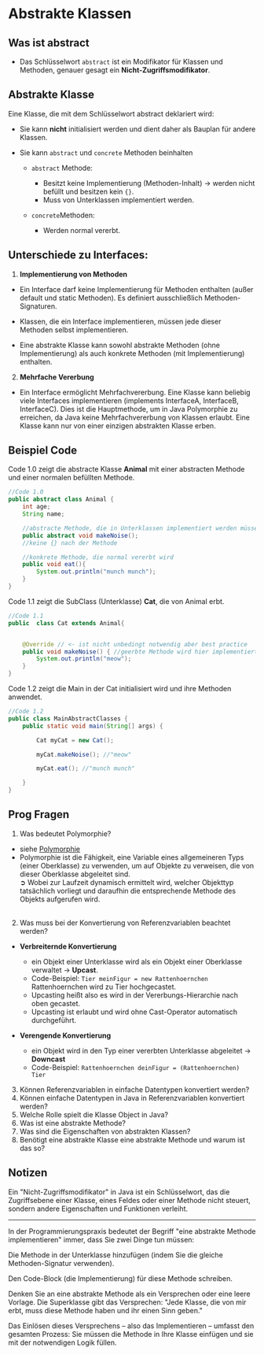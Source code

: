 # Abstrakte Klassen

## Was ist abstract
- Das Schlüsselwort `abstract` ist ein Modifikator für Klassen und Methoden, genauer gesagt ein **Nicht-Zugriffsmodifikator**.



## Abstrakte Klasse

Eine Klasse, die mit dem Schlüsselwort abstract deklariert wird:

- Sie kann **nicht** initialisiert werden und dient daher als Bauplan für andere Klassen.

- Sie kann `abstract` und `concrete` Methoden beinhalten
    
    - `abstract` Methode:
        - Besitzt keine Implementierung (Methoden-Inhalt) &rarr; werden nicht befüllt und besitzen kein `{}`.
        - Muss von Unterklassen implementiert werden.

    - `concrete`Methoden:
        - Werden normal vererbt. 

## Unterschiede zu Interfaces:

1. **Implementierung von Methoden**

- Ein Interface darf keine Implementierung für Methoden enthalten (außer default und static Methoden). Es definiert ausschließlich Methoden-Signaturen.  

- Klassen, die ein Interface implementieren, müssen jede dieser Methoden selbst implementieren.

- Eine abstrakte Klasse kann sowohl abstrakte Methoden (ohne Implementierung) als auch konkrete Methoden (mit Implementierung) enthalten.

2. **Mehrfache Vererbung**

- Ein Interface ermöglicht Mehrfachvererbung. Eine Klasse kann beliebig viele Interfaces implementieren (implements InterfaceA, InterfaceB, InterfaceC). Dies ist die Hauptmethode, um in Java Polymorphie zu erreichen, da Java keine Mehrfachvererbung von Klassen erlaubt. Eine Klasse kann nur von einer einzigen abstrakten Klasse erben.
  

## Beispiel Code
Code 1.0 zeigt die abstracte Klasse **Animal** mit einer abstracten Methode und einer normalen befüllten Methode.

```Java
//Code 1.0
public abstract class Animal {
    int age;
    String name;

    //abstracte Methode, die in Unterklassen implementiert werden müssen
    public abstract void makeNoise();
    //keine {} nach der Methode

    //konkrete Methode, die normal vererbt wird
    public void eat(){
        System.out.println("munch munch");
    }
}
```

Code 1.1 zeigt die SubClass (Unterklasse) **Cat**, die von Animal erbt.
```Java
//Code 1.1
public  class Cat extends Animal{


    @Override // <- ist nicht unbedingt notwendig aber best practice
    public void makeNoise() { //geerbte Methode wird hier implementiert
        System.out.println("meow");
    }
}
```

Code 1.2 zeigt die Main in der Cat initialisiert wird und ihre Methoden anwendet.

```Java
//Code 1.2 
public class MainAbstractClasses {
    public static void main(String[] args) {

        Cat myCat = new Cat(); 

        myCat.makeNoise(); //"meow"

        myCat.eat(); //"munch munch"

    }
}
```

## Prog Fragen

1. Was bedeutet Polymorphie?
- siehe [Polymorphie](../Polymorphie/README.md)
- Polymorphie ist die Fähigkeit, eine Variable eines allgemeineren Typs (einer Oberklasse) zu verwenden, um auf Objekte zu verweisen, die von dieser Oberklasse abgeleitet sind. <br> 
    &#10162; Wobei zur Laufzeit dynamisch ermittelt wird, welcher Objekttyp tatsächlich vorliegt und daraufhin die entsprechende Methode des Objekts aufgerufen wird.<br><br>

2. Was muss bei der Konvertierung von Referenzvariablen beachtet werden?<br>
- **Verbreiternde Konvertierung**
    - ein Objekt einer Unterklasse wird als ein Objekt einer Oberklasse verwaltet &rarr; **Upcast**.<br>
    - Code-Beispiel: `Tier meinFigur = new Rattenhoernchen` Rattenhoernchen wird zu Tier hochgecastet.
    - Upcasting heißt also es wird in der Vererbungs-Hierarchie nach oben gecastet.
    - Upcasting ist erlaubt und wird ohne Cast-Operator automatisch durchgeführt.

- **Verengende Konvertierung**
    - ein Objekt wird in den Typ einer vererbten Unterklasse abgeleitet &rarr; **Downcast**
    - Code-Beispiel: `Rattenhoernchen deinFigur = (Rattenhoernchen) Tier`
3. Können Referenzvariablen in einfache Datentypen konvertiert werden?
4. Können einfache Datentypen in Java in Referenzvariablen konvertiert werden?
5. Welche Rolle spielt die Klasse Object in Java?
6. Was ist eine abstrakte Methode?
7. Was sind die Eigenschaften von abstrakten Klassen?
8. Benötigt eine abstrakte Klasse eine abstrakte Methode und warum ist das so?




## Notizen
Ein "Nicht-Zugriffsmodifikator" in Java ist ein Schlüsselwort, das die Zugriffsebene einer Klasse, eines Feldes oder einer Methode nicht steuert, sondern andere Eigenschaften und Funktionen verleiht.

---

In der Programmierungspraxis bedeutet der Begriff "eine abstrakte Methode implementieren" immer, dass Sie zwei Dinge tun müssen:

Die Methode in der Unterklasse hinzufügen (indem Sie die gleiche Methoden-Signatur verwenden).

Den Code-Block (die Implementierung) für diese Methode schreiben.

Denken Sie an eine abstrakte Methode als ein Versprechen oder eine leere Vorlage. Die Superklasse gibt das Versprechen: "Jede Klasse, die von mir erbt, muss diese Methode haben und ihr einen Sinn geben."

Das Einlösen dieses Versprechens – also das Implementieren – umfasst den gesamten Prozess: Sie müssen die Methode in Ihre Klasse einfügen und sie mit der notwendigen Logik füllen.




